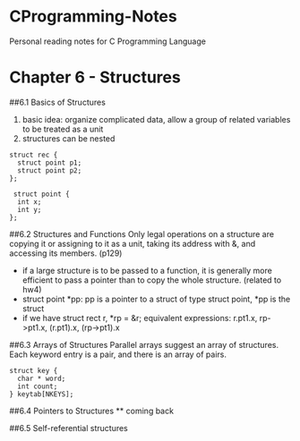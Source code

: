 # CProgramming-Notes
Personal reading notes for C Programming Language



# Chapter 6 - Structures

##6.1 Basics of Structures
1. basic idea: organize complicated data, allow a group of related variables to be treated as a unit
2. structures can be nested

```
struct rec {
  struct point p1;
  struct point p2;
};

 struct point {
  int x;
  int y;
};
```


##6.2 Structures and Functions
Only legal operations on a structure are copying it or assigning to it as a unit, taking its address with &, and accessing its members. (p129)

* if a large structure is to be passed to a function, it is generally more efficient to pass a pointer than to copy the whole structure. (related to hw4) 
* struct point *pp: pp is a pointer to a struct of type struct point, *pp is the struct
* if we have struct rect r, *rp = &r; equivalent expressions: r.pt1.x, rp->pt1.x, (r.pt1).x, (rp->pt1).x


##6.3 Arrays of Structures
Parallel arrays suggest an array of structures. Each keyword entry is a pair, and there is an array of pairs.
```
struct key {
  char * word;
  int count;
} keytab[NKEYS];
```

##6.4 Pointers to Structures
** coming back

##6.5 Self-referential structures

